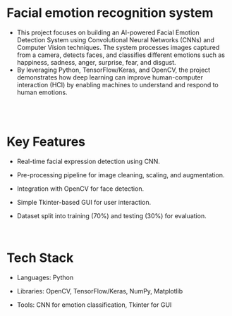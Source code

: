 # Facial emotion recognition system 

- This project focuses on building an AI-powered Facial Emotion Detection System using Convolutional Neural Networks (CNNs) and Computer Vision techniques.
The system processes images captured from a camera, detects faces, and classifies different emotions such as happiness, sadness, anger, surprise, fear, and disgust. 
- By leveraging Python, TensorFlow/Keras, and OpenCV, the project demonstrates how deep learning can improve human-computer interaction (HCI) by enabling machines to understand and respond to human emotions.
<br> 
<br>

# Key Features<br>
- Real-time facial expression detection using CNN.

- Pre-processing pipeline for image cleaning, scaling, and augmentation.

- Integration with OpenCV for face detection.

- Simple Tkinter-based GUI for user interaction.

- Dataset split into training (70%) and testing (30%) for evaluation.
<br>

# Tech Stack

- Languages: Python

- Libraries: OpenCV, TensorFlow/Keras, NumPy, Matplotlib

- Tools: CNN for emotion classification, Tkinter for GUI
